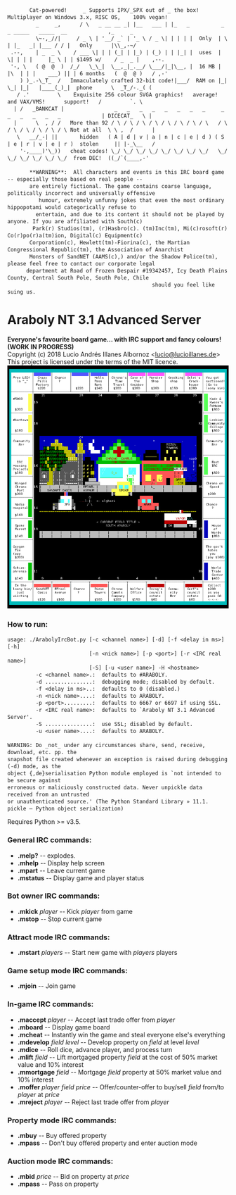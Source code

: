 ```
       Cat-powered!     _ Supports IPX/_SPX out of _ the box!  Multiplayer on Windows 3.x, RISC OS,    100% vegan!
         _     _,      / \   _ __ __ _| |__   ___ | |_   _          _   _ _____   _____  __             ,_     _        
         \~-,_//|     / _ \ | '__/ _` | '_ \ / _ \| | | | |  Only  | \ | |_   _| |___ / / |   Only      |\\_,-~/        
 .--,    | _  _ \    / ___ \| | | (_| | |_) | (_) | | |_| |  uses  |  \| | | |     |_ \ | | $1495 w/    / _  _ |    ,--.
 '-, \   ( @  @  )  /_/   \_\_|  \__,_|_.__/ \___/|_|\__, |  16 MB | |\  | | |    ___) || | 6 months   (  @  @ )   / ,-'
    ) )_.-\_T_  /   Immaculately crafted 32-bit code!|___/  RAM on |_| \_| |_|   |____(_)_|  phone      \  _T_/-._( (   
   / .'         \    Exquisite 256 colour SVGA graphics!   average!       and VAX/VMS!      support!   /         `. \  
  | /   _BANKCAT |                _   _   _   _   _   _   _   _     _   _   _   _   _   _             | DICECAT_   \ | 
  |      \  , / /   More than 92 / \ / \ / \ / \ / \ / \ / \ / \   / \ / \ / \ / \ / \ / \ Not at all  \ \ ,  /      | 
   \   __/_-| ||       hidden   ( A | d | v | a | n | c | e | d ) ( S | e | r | v | e | r )  stolen     || |-_\__   /  
    '-,____)'\_))   cheat codes! \_/ \_/ \_/ \_/ \_/ \_/ \_/ \_/   \_/ \_/ \_/ \_/ \_/ \_/  from DEC!  ((_/`(____,-'   
    
       **WARNING**:  All characters and events in this IRC board game -- especially those based on real people --
       are entirely fictional. The game contains coarse language, politically incorrect and universally offensive
          humour, extremely unfunny jokes that even the most ordinary hippopotami would categorically refuse to
         entertain, and due to its content it should not be played by anyone. If you are affiliated with South(c)
        Park(r) Studios(tm), (r)Hasbro(c). (tm)Inc(tm), Mi(c)rosoft(r) Co(r)po(r)a(tm)ion, Digital(c) Equipment(c)
       Corporation(c), Hewlett(tm)-Fiorina(c), the Martian Congressional Republic(tm), the Association of Anarchist
       Monsters of SandNET (AAMS(c),) and/or the Shadow Police(tm), please feel free to contact our corporate legal
      department at Road of Frozen Despair #19342457, Icy Death Plains County, Central South Pole, South Pole, Chile
                                              should you feel like suing us.
```

# Araboly NT 3.1 Advanced Server
**Everyone's favourite board game... with IRC support and fancy colours! (WORK IN PROGRESS)**  
Copyright (c) 2018 Lucio Andrés Illanes Albornoz <<lucio@lucioillanes.de>>  
This project is licensed under the terms of the MIT licence.
![Screenshot](https://raw.githubusercontent.com/lalbornoz/araboly/master/assets/ArabolyBoardSouth.png "Screenshot")

### How to run:
```
usage: ./ArabolyIrcBot.py [-c <channel name>] [-d] [-f <delay in ms>]  [-h]
                          [-n <nick name>] [-p <port>] [-r <IRC real name>]
                          [-S] [-u <user name>] -H <hostname>
         -c <channel name>.:  defaults to #ARABOLY.
         -d ...............:  debugging mode; disabled by default.
         -f <delay in ms>..:  defaults to 0 (disabled.)
         -n <nick name>....:  defaults to ARABOLY.
         -p <port>.........:  defaults to 6667 or 6697 if using SSL.
         -r <IRC real name>:  defaults to `Araboly NT 3.1 Advanced Server'.
         -S ...............:  use SSL; disabled by default.
         -u <user name>....:  defaults to ARABOLY.

WARNING: Do _not_ under any circumstances share, send, receive, download, etc. pp. the
snapshot file created whenever an exception is raised during debugging (-d) mode, as the
object {,de}serialisation Python module employed is `not intended to be secure against
erroneous or maliciously constructed data. Never unpickle data received from an untrusted
or unauthenticated source.' (The Python Standard Library » 11.1. pickle — Python object serialization)
```
Requires Python >= v3.5.

### General IRC commands:
* **.melp?** -- explodes.
* **.mhelp** -- Display help screen
* **.mpart** -- Leave current game
* **.mstatus** -- Display game and player status

### Bot owner IRC commands:
* **.mkick** *player* -- Kick *player* from game
* **.mstop** -- Stop current game

### Attract mode IRC commands:
* **.mstart** *players* -- Start new game with *players* players

### Game setup mode IRC commands:
* **.mjoin** -- Join game

### In-game IRC commands:
* **.maccept** *player* -- Accept last trade offer from *player*
* **.mboard** -- Display game board
* **.mcheat** -- Instantly win the game and steal everyone else's everything
* **.mdevelop** *field* *level* -- Develop property on *field* at level *level*
* **.mdice** -- Roll dice, advance player, and process turn
* **.mlift** *field* -- Lift mortgaged property *field* at the cost of 50% market value and 10% interest
* **.mmortgage** *field* -- Mortgage *field* property at 50% market value and 10% interest
* **.moffer** *player* *field* *price* -- Offer/counter-offer to buy/sell *field* from/to *player* at *price*
* **.mreject** *player* -- Reject last trade offer from *player*

### Property mode IRC commands:
* **.mbuy** -- Buy offered property
* **.mpass** -- Don't buy offered property and enter auction mode

### Auction mode IRC commands:
* **.mbid** *price* -- Bid on property at *price*
* **.mpass** -- Pass on property
